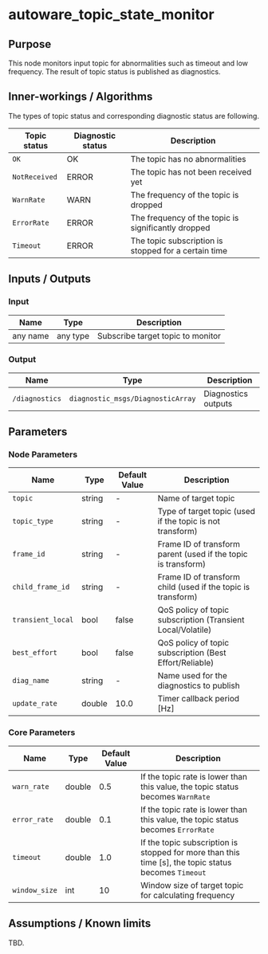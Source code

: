 # autoware_topic_state_monitor

## Purpose

This node monitors input topic for abnormalities such as timeout and low frequency.
The result of topic status is published as diagnostics.

## Inner-workings / Algorithms

The types of topic status and corresponding diagnostic status are following.

| Topic status  | Diagnostic status | Description                                          |
| ------------- | ----------------- | ---------------------------------------------------- |
| `OK`          | OK                | The topic has no abnormalities                       |
| `NotReceived` | ERROR             | The topic has not been received yet                  |
| `WarnRate`    | WARN              | The frequency of the topic is dropped                |
| `ErrorRate`   | ERROR             | The frequency of the topic is significantly dropped  |
| `Timeout`     | ERROR             | The topic subscription is stopped for a certain time |

## Inputs / Outputs

### Input

| Name     | Type     | Description                       |
| -------- | -------- | --------------------------------- |
| any name | any type | Subscribe target topic to monitor |

### Output

| Name           | Type                              | Description         |
| -------------- | --------------------------------- | ------------------- |
| `/diagnostics` | `diagnostic_msgs/DiagnosticArray` | Diagnostics outputs |

## Parameters

### Node Parameters

| Name              | Type   | Default Value | Description                                                   |
| ----------------- | ------ | ------------- | ------------------------------------------------------------- |
| `topic`           | string | -             | Name of target topic                                          |
| `topic_type`      | string | -             | Type of target topic (used if the topic is not transform)     |
| `frame_id`        | string | -             | Frame ID of transform parent (used if the topic is transform) |
| `child_frame_id`  | string | -             | Frame ID of transform child (used if the topic is transform)  |
| `transient_local` | bool   | false         | QoS policy of topic subscription (Transient Local/Volatile)   |
| `best_effort`     | bool   | false         | QoS policy of topic subscription (Best Effort/Reliable)       |
| `diag_name`       | string | -             | Name used for the diagnostics to publish                      |
| `update_rate`     | double | 10.0          | Timer callback period [Hz]                                    |

### Core Parameters

| Name          | Type   | Default Value | Description                                                                                          |
| ------------- | ------ | ------------- | ---------------------------------------------------------------------------------------------------- |
| `warn_rate`   | double | 0.5           | If the topic rate is lower than this value, the topic status becomes `WarnRate`                      |
| `error_rate`  | double | 0.1           | If the topic rate is lower than this value, the topic status becomes `ErrorRate`                     |
| `timeout`     | double | 1.0           | If the topic subscription is stopped for more than this time [s], the topic status becomes `Timeout` |
| `window_size` | int    | 10            | Window size of target topic for calculating frequency                                                |

## Assumptions / Known limits

TBD.
